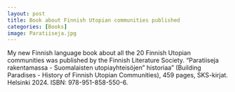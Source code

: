 ```yaml
---
layout: post
title: Book about Finnish Utopian communities published
categories: [Books]
image: Paratiiseja.jpg
---
```

My new Finnish language book about all the 20 Finnish Utopian communities was published by the Finnish Literature Society.
“Paratiiseja rakentamassa - Suomalaisten utopiayhteisöjen” historiaa” (Building Paradises - History of Finnish Utopian Communities),
459 pages, SKS-kirjat. Helsinki 2024. ISBN: 978-951-858-550-6.
